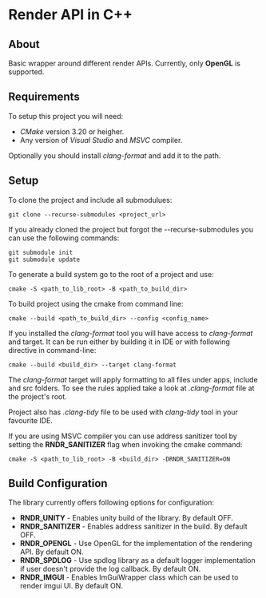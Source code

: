 # Render API in C++ #

## About ##

Basic wrapper around different render APIs. Currently, only __OpenGL__ is supported.

## Requirements ##

To setup this project you will need:

* _CMake_ version 3.20 or heigher.
* Any version of _Visual Studio_ and _MSVC_ compiler.

Optionally you should install _clang-format_ and add it to the path.

## Setup ##

To clone the project and include all submodulues:

	git clone --recurse-submodules <project_url>

If you already cloned the project but forgot the --recurse-submodules you can use the following commands:

	git submodule init
	git submodule update

To generate a build system go to the root of a project and use:

	cmake -S <path_to_lib_root> -B <path_to_build_dir>

To build project using the cmake from command line:

	cmake --build <path_to_build_dir> --config <config_name>

If you installed the _clang-format_ tool you will have access to _clang-format_ and target. It can be run either by building it in IDE or with following directive in command-line:

	cmake --build <build_dir> --target clang-format

The _clang-format_ target will apply formatting to all files under apps, include and src folders. To see the rules applied take a look at _.clang-format_ file at the project's root.

Project also has _.clang-tidy_ file to be used with _clang-tidy_ tool in your favourite IDE. 

If you are using MSVC compiler you can use address sanitizer tool by setting the __RNDR_SANITIZER__ flag when invoking the cmake command:

	cmake -S <path_to_lib_root> -B <build_dir> -DRNDR_SANITIZER=ON

## Build Configuration ##

The library currently offers following options for configuration:

 * __RNDR_UNITY__ - Enables unity build of the library. By default OFF.
 * __RNDR_SANITIZER__ - Enables address sanitizer in the build. By default OFF.
 * __RNDR_OPENGL__ - Use OpenGL for the implementation of the rendering API. By default ON.
 * __RNDR_SPDLOG__ - Use spdlog library as a default logger implementation if user doesn't provide the log callback. By default ON.
 * __RNDR_IMGUI__ - Enables ImGuiWrapper class which can be used to render imgui UI. By default ON.
